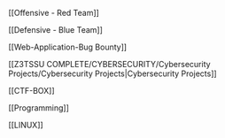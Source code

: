 [[Offensive - Red Team]]

[[Defensive - Blue Team]]

[[Web-Application-Bug Bounty]]

[[Z3TSSU COMPLETE/CYBERSECURITY/Cybersecurity Projects/Cybersecurity Projects|Cybersecurity Projects]]

[[CTF-BOX]]

[[Programming]]

[[LINUX]]